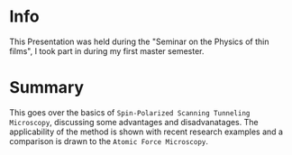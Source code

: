 # Info

This Presentation was held during the "Seminar on the Physics of thin films", I took part in during my first master semester.

# Summary

This goes over the basics of `Spin-Polarized Scanning Tunneling Microscopy`, discussing some advantages and disadvanatages.
The applicability of the method is shown with recent research examples and a comparison is drawn to the `Atomic Force Microscopy`.
